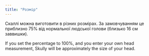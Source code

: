 ```yaml
---
title: "Розмір"
---
```


Скаллі можна виготовити в різних розмірах. За замовчуванням це приблизно 75% від нормальної людської голови (близько 16 см заввишки).

If you set the percentage to 100%, and you enter your own head measurement, Skully will be approximately the size of your head.
